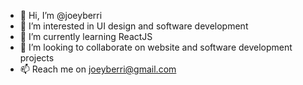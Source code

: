 - 👋 Hi, I’m @joeyberri
- 👀 I’m interested in UI design and software development
- 🌱 I’m currently learning ReactJS
- 💞️ I’m looking to collaborate on website and software development projects
- 📫 Reach me on joeyberri@gmail.com


